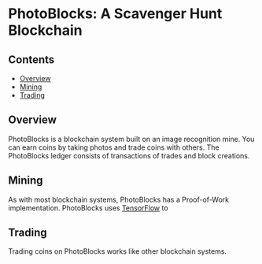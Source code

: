 # PhotoBlocks: A Scavenger Hunt Blockchain

## Contents
* [Overview](#overview)
* [Mining](#mining)
* [Trading](#trading)

## Overview

PhotoBlocks is a blockchain system built on an image recognition mine. You can earn coins by taking photos and trade coins with others.
The PhotoBlocks ledger consists of transactions of trades and block creations.

## Mining
As with most blockchain systems, PhotoBlocks has a Proof-of-Work implementation. PhotoBlocks uses [TensorFlow](https://www.tensorflow.org/tutorials/image_recognition) to

## Trading
Trading coins on PhotoBlocks works like other blockchain systems.